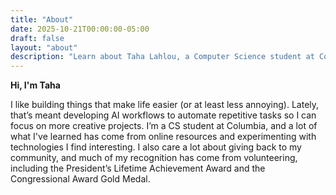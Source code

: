 ```yaml
---
title: "About"
date: 2025-10-21T00:00:00-05:00
draft: false
layout: "about"
description: "Learn about Taha Lahlou, a Computer Science student at Columbia University."
---
```


**Hi, I'm Taha**

I like building things that make life easier (or at least less annoying). Lately, that’s meant developing AI workflows to automate repetitive tasks so I can focus on more creative projects. I’m a CS student at Columbia, and a lot of what I've learned has come from online resources and experimenting with technologies I find interesting. I also care a lot about giving back to my community, and much of my recognition has come from volunteering, including the President’s Lifetime Achievement Award and the Congressional Award Gold Medal.